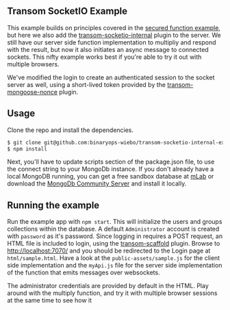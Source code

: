 ## Transom SocketIO Example

This example builds on principles covered in the [secured function example](https://github.com/binaryops-wiebo/transom-functions-secured-example), but here
we also add the [transom-socketio-internal](https://github.com/transomjs/transom-socketio-internal) plugin to the server. We still have our server side function implementation to multipliy and respond with the result, but now it also initiates an async message to connected sockets. This nifty example works best if you're able to try it out with multiple browsers.

We've modified the login to create an authenticated session to the socket server as well, using a short-lived token provided by the [transom-mongoose-nonce](https://github.com/transomjs/transom-mongoose-nonce) plugin. 

## Usage
Clone the repo and install the dependencies.
```bash
$ git clone git@github.com:binaryops-wiebo/transom-socketio-internal-example.git
$ npm install

```

Next, you'll have to update scripts section of the package.json file, to use the connect string to your MongoDb instance. If you don't already have a local MongoDB running, you can get a free sandbox database at [mLab](https://www.mlab.com) or download the [MongoDb Community Server](https://www.mongodb.com/download-center#community) and install it locally.

## Running the example
Run the example app with `npm start`. This will initialize the users and groups collections within the database. A default `Administrator` account is created with `password` as it's password.
Since logging in requires a POST request, an HTML file is included to login, using the [transom-scaffold](https://github.com/transomjs/transom-scaffold) plugin. Browse to [http://localhost:7070/](http://localhost:7070/) and you should be redirected to the Login page at `html/sample.html`.
Have a look at the `public-assets/sample.js` for the client side implementation and the `myApi.js` file for the  server side implementation of the function that emits messages over websockets.

The administrator credentials are provided by default in the HTML. Play around with the multiply function, and try it with multiple browser sessions at the same time to see how it
